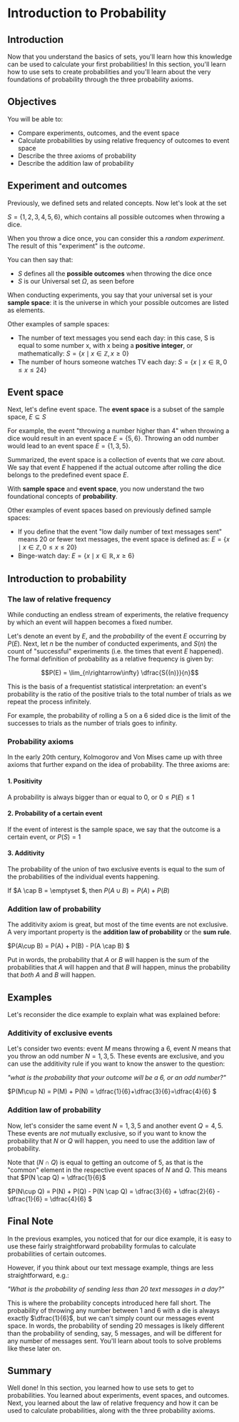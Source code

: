 
# Introduction to Probability

## Introduction

Now that you understand the basics of sets, you'll learn how this knowledge can be used to calculate your first probabilities! In this section, you'll learn how to use sets to create probabilities and you'll learn about the very foundations of probability through the three probability axioms.

## Objectives

You will be able to: 

- Compare experiments, outcomes, and the event space
- Calculate probabilities by using relative frequency of outcomes to event space
- Describe the three axioms of probability
- Describe the addition law of probability

## Experiment and outcomes

Previously, we defined sets and related concepts. Now let's look at the set

$S= \{1,2,3,4,5,6\}$, which contains all possible outcomes when throwing a dice.

When you throw a dice once, you can consider this a *random experiment*. The result of this "experiment" is the *outcome*. 

You can then say that:

- $S$ defines all the **possible outcomes** when throwing the dice once
- $S$ is our Universal set $\Omega$, as seen before

When conducting experiments, you say that your universal set is your **sample space**: it is the universe in which your possible outcomes are listed as elements.

Other examples of sample spaces:

- The number of text messages you send each day:  in this case, S is equal to some number x, with x being a **positive integer**, or mathematically: $S = \{x \mid x \in \mathbb{Z}, x \geq 0\}$
- The number of hours someone watches TV each day:  $S = \{x \mid x \in \mathbb{R}, 0 \leq x \leq 24 \}$

## Event space

Next, let's define event space. The **event space** is a subset of the sample space, $E\subseteq S$

For example, the event "throwing a number higher than 4" when throwing a dice would result in an event space $E= \{5,6\}$. Throwing an odd number would lead to an event space $E= \{1,3,5\}$. 

Summarized, the event space is a collection of events that we *care* about. We say that event $E$ happened if the actual outcome after rolling the dice belongs to the predefined event space  $E$.

With **sample space** and **event space**, you now understand the two foundational concepts of **probability**. 

Other examples of event spaces based on previously defined sample spaces:

- If you define that the event "low daily number of text messages sent" means 20 or fewer text messages, the event space is defined as: $E = \{x \mid x \in \mathbb{Z}, 0 \leq x \leq 20 \}$
- Binge-watch day:  $E = \{x \mid x \in \mathbb{R}, x \geq 6 \}$

## Introduction to probability

### The law of relative frequency

While conducting an endless stream of experiments, the relative frequency by which an event will happen becomes a fixed number. 

Let's denote an event by $E$, and the _probability_ of the event $E$ occurring by $P(E)$. Next, let $n$ be the number of conducted experiments, and $S(n)$ the count of "successful" experiments (i.e. the times that event $E$ happened). The formal definition of probability as a relative frequency is given by:

$$P(E) = \lim_{n\rightarrow\infty} \dfrac{S{(n)}}{n}$$

This is the basis of a frequentist statistical interpretation: an event's probability is the ratio of the positive trials to the total number of trials as we repeat the process infinitely. 

For example, the probability of rolling a 5 on a 6 sided dice is the limit of the successes to trials as the number of trials goes to infinity.

###  Probability axioms

In the early 20th century, Kolmogorov and Von Mises came up with three axioms that further expand on the idea of probability. The three axioms are:

#### 1. Positivity

A probability is always bigger than or equal to 0, or $0 \leq P(E) \leq 1$

#### 2. Probability of a certain event

If the event of interest is the sample space, we say that the outcome is a certain event, or $P(S) = 1$

#### 3. Additivity 

The probability of the union of two exclusive events is equal to the sum of the probabilities of the individual events happening.

If $A \cap B = \emptyset $, then $P(A\cup B) = P(A) + P(B)$ 

### Addition law of probability

The additivity axiom is great, but most of the time events are not exclusive. A very important property is the **addition law of probability** or the **sum rule**.

$P(A\cup B) = P(A) + P(B) - P(A \cap B) $ 

Put in words, the probability that $A$ or $B$ will happen is the sum of the probabilities that $A$ will happen and that $B$ will happen, minus the probability that *both* $A$ and $B$ will happen.

## Examples

Let's reconsider the dice example to explain what was explained before:

### Additivity of exclusive events

Let's consider two events: event $M$ means throwing a 6, event $N$ means that you throw an odd number $N={1,3,5}$. These events are exclusive, and you can use the additivity rule if you want to know the answer to the question: 

*"what is the probability that your outcome will be a 6, or an odd number?"*

$P(M\cup N) = P(M) + P(N) = \dfrac{1}{6}+\dfrac{3}{6}=\dfrac{4}{6} $ 

### Addition law of probability

Now, let's consider the same event $N={1,3,5}$ and another event $Q={4,5}$. These events are *not* mutually exclusive, so if you want to know the probability that $N$ or $Q$ will happen, you need to use the addition law of probability.

Note that $(N \cap Q)$ is equal to getting an outcome of 5, as that is the "common" element in the respective event spaces of $N$ and $Q$. This means that $P(N \cap Q) = \dfrac{1}{6}$

$P(N\cup Q) = P(N) + P(Q) - P(N \cap Q) = \dfrac{3}{6} + \dfrac{2}{6} - \dfrac{1}{6} = \dfrac{4}{6} $ 


## Final Note

In the previous examples, you noticed that for our dice example, it is easy to use these fairly straightforward probability formulas to calculate probabilities of certain outcomes. 

However, if you think about our text message example, things are less straightforward, e.g.:

*"What is the probability of sending less than 20 text messages in a day?"*

This is where the probability concepts introduced here fall short. The probability of throwing any number between 1 and 6 with a die is always exactly $\dfrac{1}{6}$,  but we can't simply count our messages event space. In words, the probability of sending 20 messages is likely different than the probability of sending, say, 5 messages, and will be different for any number of messages sent. You'll learn about tools to solve problems like these later on.


## Summary

Well done! In this section, you learned how to use sets to get to probabilities. You learned about experiments, event spaces, and outcomes. Next, you learned about the law of relative frequency and how it can be used to calculate probabilities, along with the three probability axioms.
